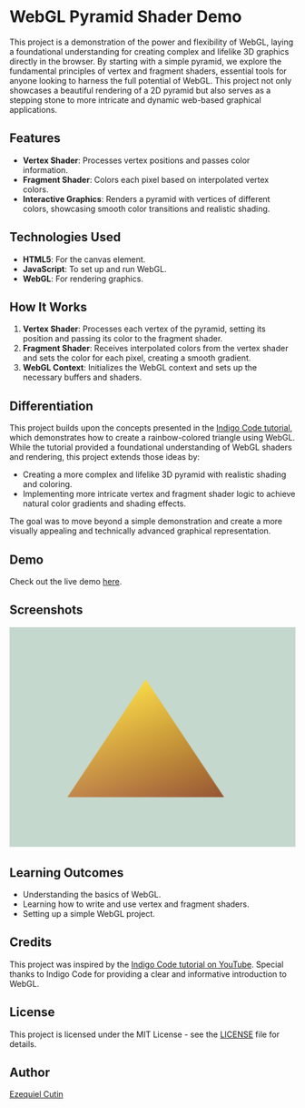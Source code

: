 # WebGL Pyramid Shader Demo

This project is a demonstration of the power and flexibility of WebGL, laying a foundational understanding for creating complex and lifelike 3D graphics directly in the browser. By starting with a simple pyramid, we explore the fundamental principles of vertex and fragment shaders, essential tools for anyone looking to harness the full potential of WebGL. This project not only showcases a beautiful rendering of a 2D pyramid but also serves as a stepping stone to more intricate and dynamic web-based graphical applications.
## Features

- **Vertex Shader**: Processes vertex positions and passes color information.
- **Fragment Shader**: Colors each pixel based on interpolated vertex colors.
- **Interactive Graphics**: Renders a pyramid with vertices of different colors, showcasing smooth color transitions and realistic shading.

## Technologies Used

- **HTML5**: For the canvas element.
- **JavaScript**: To set up and run WebGL.
- **WebGL**: For rendering graphics.

## How It Works

1. **Vertex Shader**: Processes each vertex of the pyramid, setting its position and passing its color to the fragment shader.
2. **Fragment Shader**: Receives interpolated colors from the vertex shader and sets the color for each pixel, creating a smooth gradient.
3. **WebGL Context**: Initializes the WebGL context and sets up the necessary buffers and shaders.

## Differentiation

This project builds upon the concepts presented in the [Indigo Code tutorial](https://www.youtube.com/watch?v=kB0ZVUrI4Aw), which demonstrates how to create a rainbow-colored triangle using WebGL. While the tutorial provided a foundational understanding of WebGL shaders and rendering, this project extends those ideas by:

- Creating a more complex and lifelike 3D pyramid with realistic shading and coloring.
- Implementing more intricate vertex and fragment shader logic to achieve natural color gradients and shading effects.

The goal was to move beyond a simple demonstration and create a more visually appealing and technically advanced graphical representation.

## Demo

Check out the live demo <a href="https://ezequielcutin.github.io/webgl-pyramid/" target="_blank">here</a>.

## Screenshots

![Screenshot of the rendered pyramid, an object in the real world](screenshot.png)

## Learning Outcomes

- Understanding the basics of WebGL.
- Learning how to write and use vertex and fragment shaders.
- Setting up a simple WebGL project.

## Credits

This project was inspired by the [Indigo Code tutorial on YouTube](https://www.youtube.com/watch?v=kB0ZVUrI4Aw). Special thanks to Indigo Code for providing a clear and informative introduction to WebGL.

## License

This project is licensed under the MIT License - see the [LICENSE](LICENSE) file for details.

## Author

[Ezequiel Cutin](https://github.com/ezequielcutin)
